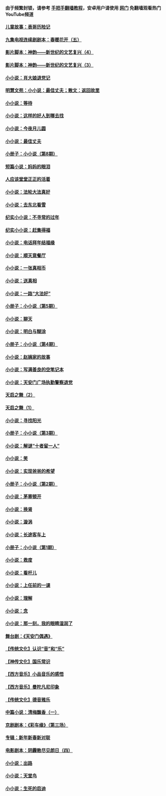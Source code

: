 #### 由于频繁封锁，请参考 [手把手翻墙教程](https://github.com/gfw-breaker/guides/wiki/)，安卓用户请使用 [网门](https://github.com/gfw-breaker/nogfw/blob/master/dl.md?t=06090901) 免翻墙观看热门YouTube频道 

#### [儿童故事：表哥历险记](../pages/328/383535.md?t=06090901) 

#### [九集电视连续剧剧本：春暖花开（五）](../pages/328/275919.md?t=06090901) 

#### [影片脚本：神韵——新世纪的文艺复兴（4）](../pages/328/266089.md?t=06090901) 

#### [影片脚本：神韵——新世纪的文艺复兴（3）](../pages/328/266087.md?t=06090901) 

#### [小小说：肖大娘退党记](../pages/328/239807.md?t=06090901) 

#### [明慧文苑：小小说：最佳丈夫；散文：返回故里](../pages/328/3439.md?t=06090901) 

#### [小小说：等待](../pages/328/223927.md?t=06090901) 

#### [小小说：这样的好人到哪去找](../pages/328/209396.md?t=06090901) 

#### [小小说：今夜月儿圆](../pages/328/193588.md?t=06090901) 

#### [小小说：最佳丈夫](../pages/328/190938.md?t=06090901) 

#### [小册子：小小说（第8期）](../pages/328/188202.md?t=06090901) 

#### [短篇小说：妈妈的眼泪](../pages/328/187712.md?t=06090901) 

#### [人应该堂堂正正的活着](../pages/328/182430.md?t=06090901) 

#### [小小说：法轮大法真好](../pages/328/174669.md?t=06090901) 

#### [小小说：去东北看雪](../pages/328/173882.md?t=06090901) 

#### [纪实小小说：不寻常的过年](../pages/328/173187.md?t=06090901) 

#### [纪实小小说：赶集得福](../pages/328/172652.md?t=06090901) 

#### [小小说：电话拜年结福缘](../pages/328/172533.md?t=06090901) 

#### [小小说：顺天意餐厅](../pages/328/170182.md?t=06090901) 

#### [小小说：一张真相币](../pages/328/169410.md?t=06090901) 

#### [小小说：送真相](../pages/328/166713.md?t=06090901) 

#### [小小说：一路“大法好”](../pages/328/162016.md?t=06090901) 

#### [小册子：小小说（第5期）](../pages/328/161131.md?t=06090901) 

#### [小小说：聊天](../pages/328/159640.md?t=06090901) 

#### [小小说：明白与糊涂](../pages/328/158101.md?t=06090901) 

#### [小册子：小小说（第4期）](../pages/328/158006.md?t=06090901) 

#### [小小说：赵姨家的故事](../pages/328/157843.md?t=06090901) 

#### [小小说：写满善良的空笔记本](../pages/328/157382.md?t=06090901) 

#### [小小说：天安门广场执勤警察退党](../pages/328/156982.md?t=06090901) 

#### [天启之舞（2）](../pages/328/153440.md?t=06090901) 

#### [天启之舞（1）](../pages/328/153439.md?t=06090901) 

#### [小小说：寻找阳光](../pages/328/153065.md?t=06090901) 

#### [小册子：小小说（第3期）](../pages/328/151715.md?t=06090901) 

#### [小小说：解谜“十者留一人”](../pages/328/148967.md?t=06090901) 

#### [小小说：笑](../pages/328/148905.md?t=06090901) 

#### [小小说：实现爸爸的希望](../pages/328/148096.md?t=06090901) 

#### [小册子：小小说（第2期）](../pages/328/147214.md?t=06090901) 

#### [小小说：茅塞顿开](../pages/328/147030.md?t=06090901) 

#### [小小说：换肾](../pages/328/146770.md?t=06090901) 

#### [小小说：漩涡](../pages/328/146683.md?t=06090901) 

#### [小小说：长途客车上](../pages/328/145076.md?t=06090901) 

#### [小册子：小小说（第1期）](../pages/328/143963.md?t=06090901) 

#### [小小说：救度](../pages/328/143927.md?t=06090901) 

#### [小小说：看杆儿](../pages/328/142137.md?t=06090901) 

#### [小小说：上任前的一课](../pages/328/140808.md?t=06090901) 

#### [小小说：理解](../pages/328/140476.md?t=06090901) 

#### [小小说：念](../pages/328/139513.md?t=06090901) 

#### [小小说：那一刻，我的眼睛湿润了](../pages/328/138476.md?t=06090901) 

#### [舞台剧：《天安门偶遇》](../pages/328/117155.md?t=06090901) 

#### [【传统文化】认识“音”和“乐”](../pages/328/108667.md?t=06090901) 

#### [【神传文化】国乐常识](../pages/328/104225.md?t=06090901) 

#### [【西方音乐】小品音乐的感悟](../pages/328/102924.md?t=06090901) 

#### [【西方音乐】曼陀凡尼印象](../pages/328/102922.md?t=06090901) 

#### [【传统文化】德音雅乐](../pages/328/102923.md?t=06090901) 

#### [中篇小说：清梅飘香（一）](../pages/328/101058.md?t=06090901) 

#### [京剧剧本：《彩车缘》（第三场）](../pages/328/96434.md?t=06090901) 

#### [专辑：新年新春新对联](../pages/328/94991.md?t=06090901) 

#### [电影剧本：阴霾散尽见朗日（四）](../pages/328/87081.md?t=06090901) 

#### [小小说：出路](../pages/328/84848.md?t=06090901) 

#### [小小说：天堂鸟](../pages/328/83084.md?t=06090901) 

#### [小小说：生死的启迪](../pages/328/70977.md?t=06090901) 

